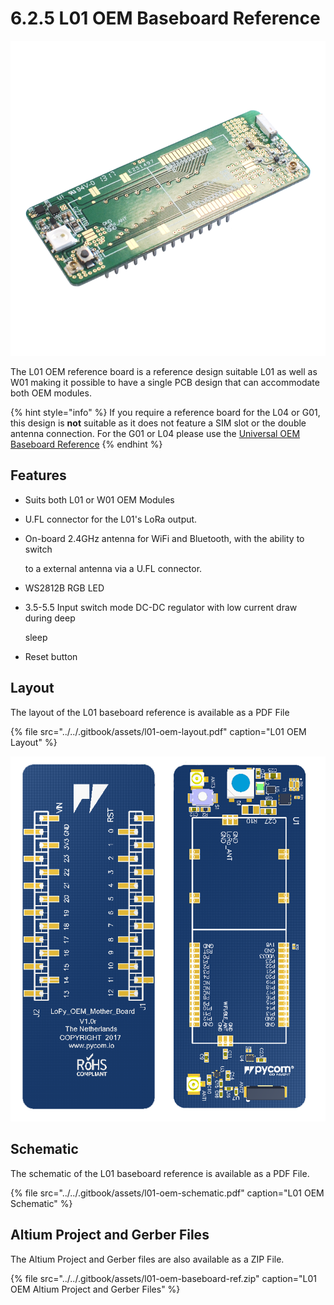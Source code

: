 # 6.2.5 L01 OEM Baseboard Reference

![](../../.gitbook/assets/l01-reference.png)

The L01 OEM reference board is a reference design suitable L01 as well as W01 making it possible to have a single PCB design that can accommodate both OEM modules.

{% hint style="info" %}
If you require a reference board for the L04 or G01, this design is **not** suitable as it does not feature a SIM slot or the double antenna connection. For the G01 or L04 please use the [Universal OEM Baseboard Reference](universal_reference.md)
{% endhint %}

## Features

* Suits both L01 or W01 OEM Modules
* U.FL connector for the L01's LoRa output.
* On-board 2.4GHz antenna for WiFi and Bluetooth, with the ability to switch

  to a external antenna via a U.FL connector.

* WS2812B RGB LED
* 3.5-5.5 Input switch mode DC-DC regulator with low current draw during deep

  sleep

* Reset button

## Layout

The layout of the L01 baseboard reference is available as a PDF File

{% file src="../../.gitbook/assets/l01-oem-layout.pdf" caption="L01 OEM Layout" %}

![](../../.gitbook/assets/l01-oem-layout%20%281%29.png)

## Schematic

The schematic of the L01 baseboard reference is available as a PDF File.

{% file src="../../.gitbook/assets/l01-oem-schematic.pdf" caption="L01 OEM Schematic" %}

## Altium Project and Gerber Files

The Altium Project and Gerber files are also available as a ZIP File.

{% file src="../../.gitbook/assets/l01-oem-baseboard-ref.zip" caption="L01 OEM Altium Project and Gerber Files" %}

